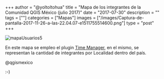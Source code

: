 +++
author = "@yoltoltohua"
title = "Mapa de los integrantes de la Comunidad QGIS México (julio 2017)"
date = "2017-07-30"
description = ""
tags = [""]
categories = ["Mapas"]
images  = ["/images/Captura-de-pantalla-2017-11-26-a-las-22.04.07-e1511755514600.png"]
type = "post"
+++

![mapaUsuarios5](/images/mapausuarios5.gif)

En este mapa se empleo el plugin [Time Manager](https://anitagraser.com/projects/time-manager/), en el mismo, se representan la cantidad de integrantes por Localidad dentro del país.

@qgismexico

:-)
